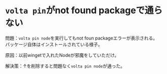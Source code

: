 # `volta pin`がnot found packageで通らない

問題：`volta pin node`を実行してもnot foun packageエラーが表示される。  
パッケージ自体はインストールされている様子。

原因：以前wingetで入れたNodeが邪魔をしていただけ。  

解決策：↑を削除すると問題なく`volta pin node`が通った。  
